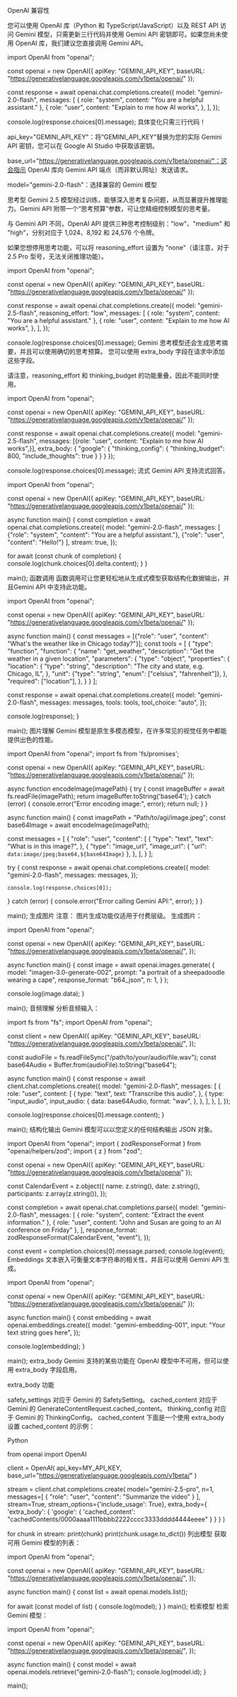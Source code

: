 OpenAI 兼容性

您可以使用 OpenAI 库（Python 和 TypeScript/JavaScript）以及 REST API 访问 Gemini 模型，只需更新三行代码并使用 Gemini API 密钥即可。如果您尚未使用 OpenAI 库，我们建议您直接调用 Gemini API。

import OpenAI from "openai";

const openai = new OpenAI({
    apiKey: "GEMINI_API_KEY",
    baseURL: "https://generativelanguage.googleapis.com/v1beta/openai/"
});

const response = await openai.chat.completions.create({
    model: "gemini-2.0-flash",
    messages: [
        { role: "system", content: "You are a helpful assistant." },
        {
            role: "user",
            content: "Explain to me how AI works",
        },
    ],
});

console.log(response.choices[0].message);
具体变化只需三行代码！

api_key="GEMINI_API_KEY"：将“GEMINI_API_KEY”替换为您的实际 Gemini API 密钥，您可以在 Google AI Studio 中获取该密钥。

base_url="https://generativelanguage.googleapis.com/v1beta/openai/"：这会指示 OpenAI 库向 Gemini API 端点（而非默认网址）发送请求。

model="gemini-2.0-flash"：选择兼容的 Gemini 模型

思考型
Gemini 2.5 模型经过训练，能够深入思考复杂问题，从而显著提升推理能力。Gemini API 附带一个“思考预算”参数，可让您精细控制模型的思考量。

与 Gemini API 不同，OpenAI API 提供三种思考控制级别："low"、"medium" 和 "high"，分别对应于 1,024、8,192 和 24,576 个令牌。

如果您想停用思考功能，可以将 reasoning_effort 设置为 "none"（请注意，对于 2.5 Pro 型号，无法关闭推理功能）。

import OpenAI from "openai";

const openai = new OpenAI({
    apiKey: "GEMINI_API_KEY",
    baseURL: "https://generativelanguage.googleapis.com/v1beta/openai/"
});

const response = await openai.chat.completions.create({
    model: "gemini-2.5-flash",
    reasoning_effort: "low",
    messages: [
        { role: "system", content: "You are a helpful assistant." },
        {
            role: "user",
            content: "Explain to me how AI works",
        },
    ],
});

console.log(response.choices[0].message);
Gemini 思考模型还会生成思考摘要，并且可以使用确切的思考预算。 您可以使用 extra_body 字段在请求中添加这些字段。

请注意，reasoning_effort 和 thinking_budget 的功能重叠，因此不能同时使用。

import OpenAI from "openai";

const openai = new OpenAI({
    apiKey: "GEMINI_API_KEY",
    baseURL: "https://generativelanguage.googleapis.com/v1beta/openai/"
});

const response = await openai.chat.completions.create({
    model: "gemini-2.5-flash",
    messages: [{role: "user", content: "Explain to me how AI works",}],
    extra_body: {
      "google": {
        "thinking_config": {
          "thinking_budget": 800,
          "include_thoughts": true
        }
      }
    }
});

console.log(response.choices[0].message);
流式
Gemini API 支持流式回答。

import OpenAI from "openai";

const openai = new OpenAI({
    apiKey: "GEMINI_API_KEY",
    baseURL: "https://generativelanguage.googleapis.com/v1beta/openai/"
});

async function main() {
  const completion = await openai.chat.completions.create({
    model: "gemini-2.0-flash",
    messages: [
      {"role": "system", "content": "You are a helpful assistant."},
      {"role": "user", "content": "Hello!"}
    ],
    stream: true,
  });

  for await (const chunk of completion) {
    console.log(chunk.choices[0].delta.content);
  }
}

main();
函数调用
函数调用可让您更轻松地从生成式模型获取结构化数据输出，并且Gemini API 中支持此功能。

import OpenAI from "openai";

const openai = new OpenAI({
    apiKey: "GEMINI_API_KEY",
    baseURL: "https://generativelanguage.googleapis.com/v1beta/openai/"
});

async function main() {
  const messages = [{"role": "user", "content": "What's the weather like in Chicago today?"}];
  const tools = [
      {
        "type": "function",
        "function": {
          "name": "get_weather",
          "description": "Get the weather in a given location",
          "parameters": {
            "type": "object",
            "properties": {
              "location": {
                "type": "string",
                "description": "The city and state, e.g. Chicago, IL",
              },
              "unit": {"type": "string", "enum": ["celsius", "fahrenheit"]},
            },
            "required": ["location"],
          },
        }
      }
  ];

  const response = await openai.chat.completions.create({
    model: "gemini-2.0-flash",
    messages: messages,
    tools: tools,
    tool_choice: "auto",
  });

  console.log(response);
}

main();
图片理解
Gemini 模型是原生多模态模型，在许多常见的视觉任务中都能提供出色的性能。


import OpenAI from "openai";
import fs from 'fs/promises';

const openai = new OpenAI({
  apiKey: "GEMINI_API_KEY",
  baseURL: "https://generativelanguage.googleapis.com/v1beta/openai/"
});

async function encodeImage(imagePath) {
  try {
    const imageBuffer = await fs.readFile(imagePath);
    return imageBuffer.toString('base64');
  } catch (error) {
    console.error("Error encoding image:", error);
    return null;
  }
}

async function main() {
  const imagePath = "Path/to/agi/image.jpeg";
  const base64Image = await encodeImage(imagePath);

  const messages = [
    {
      "role": "user",
      "content": [
        {
          "type": "text",
          "text": "What is in this image?",
        },
        {
          "type": "image_url",
          "image_url": {
            "url": `data:image/jpeg;base64,${base64Image}`
          },
        },
      ],
    }
  ];

  try {
    const response = await openai.chat.completions.create({
      model: "gemini-2.0-flash",
      messages: messages,
    });

    console.log(response.choices[0]);
  } catch (error) {
    console.error("Error calling Gemini API:", error);
  }
}

main();
生成图片
注意： 图片生成功能仅适用于付费层级。
生成图片：


import OpenAI from "openai";

const openai = new OpenAI({
  apiKey: "GEMINI_API_KEY",
  baseURL: "https://generativelanguage.googleapis.com/v1beta/openai/",
});

async function main() {
  const image = await openai.images.generate(
    {
      model: "imagen-3.0-generate-002",
      prompt: "a portrait of a sheepadoodle wearing a cape",
      response_format: "b64_json",
      n: 1,
    }
  );

  console.log(image.data);
}

main();
音频理解
分析音频输入：


import fs from "fs";
import OpenAI from "openai";

const client = new OpenAI({
  apiKey: "GEMINI_API_KEY",
  baseURL: "https://generativelanguage.googleapis.com/v1beta/openai/",
});

const audioFile = fs.readFileSync("/path/to/your/audio/file.wav");
const base64Audio = Buffer.from(audioFile).toString("base64");

async function main() {
  const response = await client.chat.completions.create({
    model: "gemini-2.0-flash",
    messages: [
      {
        role: "user",
        content: [
          {
            type: "text",
            text: "Transcribe this audio",
          },
          {
            type: "input_audio",
            input_audio: {
              data: base64Audio,
              format: "wav",
            },
          },
        ],
      },
    ],
  });

  console.log(response.choices[0].message.content);
}

main();
结构化输出
Gemini 模型可以以您定义的任何结构输出 JSON 对象。


import OpenAI from "openai";
import { zodResponseFormat } from "openai/helpers/zod";
import { z } from "zod";

const openai = new OpenAI({
    apiKey: "GEMINI_API_KEY",
    baseURL: "https://generativelanguage.googleapis.com/v1beta/openai"
});

const CalendarEvent = z.object({
  name: z.string(),
  date: z.string(),
  participants: z.array(z.string()),
});

const completion = await openai.chat.completions.parse({
  model: "gemini-2.0-flash",
  messages: [
    { role: "system", content: "Extract the event information." },
    { role: "user", content: "John and Susan are going to an AI conference on Friday" },
  ],
  response_format: zodResponseFormat(CalendarEvent, "event"),
});

const event = completion.choices[0].message.parsed;
console.log(event);
Embeddings
文本嵌入可衡量文本字符串的相关性，并且可以使用 Gemini API 生成。


import OpenAI from "openai";

const openai = new OpenAI({
    apiKey: "GEMINI_API_KEY",
    baseURL: "https://generativelanguage.googleapis.com/v1beta/openai/"
});

async function main() {
  const embedding = await openai.embeddings.create({
    model: "gemini-embedding-001",
    input: "Your text string goes here",
  });

  console.log(embedding);
}

main();
extra_body
Gemini 支持的某些功能在 OpenAI 模型中不可用，但可以使用 extra_body 字段启用。

extra_body 功能

safety_settings	对应于 Gemini 的 SafetySetting。
cached_content	对应于 Gemini 的 GenerateContentRequest.cached_content。
thinking_config	对应于 Gemini 的 ThinkingConfig。
cached_content
下面是一个使用 extra_body 设置 cached_content 的示例：

Python

from openai import OpenAI

client = OpenAI(
    api_key=MY_API_KEY,
    base_url="https://generativelanguage.googleapis.com/v1beta/"
)

stream = client.chat.completions.create(
    model="gemini-2.5-pro",
    n=1,
    messages=[
        {
            "role": "user",
            "content": "Summarize the video"
        }
    ],
    stream=True,
    stream_options={'include_usage': True},
    extra_body={
        'extra_body':
        {
            'google': {
              'cached_content': "cachedContents/0000aaaa1111bbbb2222cccc3333dddd4444eeee"
          }
        }
    }
)

for chunk in stream:
    print(chunk)
    print(chunk.usage.to_dict())
列出模型
获取可用 Gemini 模型的列表：


import OpenAI from "openai";

const openai = new OpenAI({
  apiKey: "GEMINI_API_KEY",
  baseURL: "https://generativelanguage.googleapis.com/v1beta/openai/",
});

async function main() {
  const list = await openai.models.list();

  for await (const model of list) {
    console.log(model);
  }
}
main();
检索模型
检索 Gemini 模型：


import OpenAI from "openai";

const openai = new OpenAI({
  apiKey: "GEMINI_API_KEY",
  baseURL: "https://generativelanguage.googleapis.com/v1beta/openai/",
});

async function main() {
  const model = await openai.models.retrieve("gemini-2.0-flash");
  console.log(model.id);
}

main();